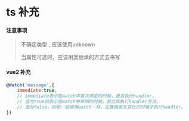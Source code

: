 # ts 补充

#### 注意事项

>不确定类型 , 应该使用unknown 
>
>当属性可选时，应该用类继承的方式去书写

#### vue2 补充

```js
@Watch('message',{
    immediate:true,    
    // immediate表示在watch中首次绑定的时候，是否执行handler，
    // 值为true则表示在watch中声明的时候，就立即执行handler方法，
    // 值为false，则和一般使用watch一样，在数据发生变化的时候才执行handler。
})
```

